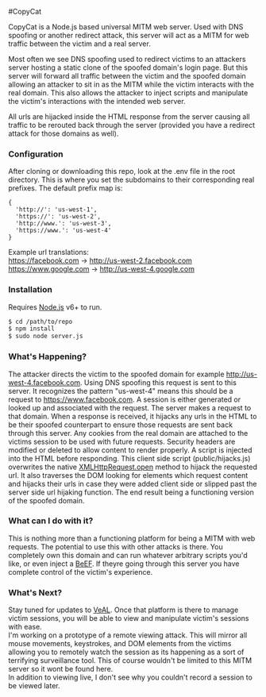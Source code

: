 #CopyCat

CopyCat is a Node.js based universal MITM web server. Used with DNS spoofing or another redirect attack, this server will act as a MITM for web traffic between the victim and a real server.

Most often we see DNS spoofing used to redirect victims to an attackers server hosting a static clone of the spoofed domain's login page. But this server will forward all traffic between the victim and the spoofed domain allowing an attacker to sit in as the MITM while the victim interacts with the real domain. This also allows the attacker to inject scripts and manipulate the victim's interactions with the intended web server.

All urls are hijacked inside the HTML response from the server causing all traffic to be rerouted back through the server (provided you have a redirect attack for those domains as well).

### Configuration

After cloning or downloading this repo, look at the .env file in the root directory. This is where you set the subdomains to their corresponding real prefixes. The default prefix map is:

```
{
  'http://': 'us-west-1',
  'https://': 'us-west-2',
  'http://www.': 'us-west-3',
  'https://www.': 'us-west-4'
}
```
Example url translations:  
https://facebook.com -> http://us-west-2.facebook.com  
https://www.google.com -> http://us-west-4.google.com  


### Installation

Requires [Node.js](https://nodejs.org/) v6+ to run.

```sh
$ cd /path/to/repo
$ npm install
$ sudo node server.js
```

### What's Happening?
The attacker directs the victim to the spoofed domain for example http://us-west-4.facebook.com. Using DNS spoofing this request is sent to this server. It recognizes the pattern "us-west-4" means this should be a request to https://www.facebook.com. A session is either generated or looked up and associated with the request. The server makes a request to that domain. When a response is received, it hijacks any urls in the HTML to be their spoofed counterpart to ensure those requests are sent back through this server. Any cookies from the real domain are attached to the victims session to be used with future requests. Security headers are modified or deleted to allow content to render properly. A script is injected into the HTML before responding. This client side script (public/hijacks.js) overwrites the native [XMLHttpRequest.open](https://developer.mozilla.org/en-US/docs/Web/API/XMLHttpRequest/open) method to hijack the requested url. It also traverses the DOM looking for elements which request content and hijacks their urls in case they were added client side or slipped past the server side url hijaking function. The end result being a functioning version of the spoofed domain.

### What can I do with it?
This is nothing more than a functioning platform for being a MITM with web requests. The potential to use this with other attacks is there. You completely own this domain and can run whatever arbitrary scripts you'd like, or even inject a [BeEF](http://beefproject.com/). If theyre going through this server you have complete control of the victim's experience.

### What's Next?
Stay tuned for updates to [VeAL](https://github.com/compewter/veal). Once that platform is there to manage victim sessions, you will be able to view and manipulate victim's sessions with ease.  
I'm working on a prototype of a remote viewing attack. This will mirror all mouse movements, keystrokes, and DOM elements from the victims allowing you to remotely watch the session as its happening as a sort of terrifying surveillance tool. This of course wouldn't be limited to this MITM server so it wont be found here.  
In addition to viewing live, I don't see why you couldn't record a session to be viewed later.